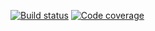 [![Build status](https://github.com/komidawi/PizzaCostCalculatorServer/workflows/build/badge.svg)](https://github.com/komidawi/PizzaCostCalculatorServer/actions)
[![Code coverage](https://codecov.io/gh/komidawi/PizzaCostCalculatorServer/branch/master/graph/badge.svg)](https://codecov.io/gh/komidawi/PizzaCostCalculatorServer)